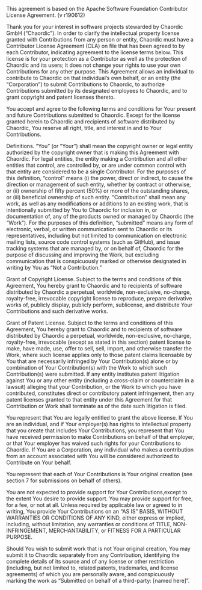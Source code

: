 This agreement is based on the Apache Software Foundation Contributor License Agreement. (v r190612)

Thank you for your interest in software projects stewarded by Chaordic GmbH (“Chaordic”). In order to clarify the intellectual property license granted with Contributions from any person or entity, Chaordic must have a Contributor License Agreement (CLA) on file that has been agreed to by each Contributor, indicating agreement to the license terms below. This license is for your protection as a Contributor as well as the protection of Chaordic and its users; it does not change your rights to use your own Contributions for any other purpose. This Agreement allows an individual to contribute to Chaordic on that individual’s own behalf, or an entity (the “Corporation”) to submit Contributions to Chaordic, to authorize Contributions submitted by its designated employees to Chaordic, and to grant copyright and patent licenses thereto.

You accept and agree to the following terms and conditions for Your present and future Contributions submitted to Chaordic. Except for the license granted herein to Chaordic and recipients of software distributed by Chaordic, You reserve all right, title, and interest in and to Your Contributions.

Definitions. “You” (or “Your”) shall mean the copyright owner or legal entity authorized by the copyright owner that is making this Agreement with Chaordic. For legal entities, the entity making a Contribution and all other entities that control, are controlled by, or are under common control with that entity are considered to be a single Contributor. For the purposes of this definition, “control” means (i) the power, direct or indirect, to cause the direction or management of such entity, whether by contract or otherwise, or (ii) ownership of fifty percent (50%) or more of the outstanding shares, or (iii) beneficial ownership of such entity. “Contribution” shall mean any work, as well as any modifications or additions to an existing work, that is intentionally submitted by You to Chaordic for inclusion in, or documentation of, any of the products owned or managed by Chaordic (the “Work”). For the purposes of this definition, “submitted” means any form of electronic, verbal, or written communication sent to Chaordic or its representatives, including but not limited to communication on electronic mailing lists, source code control systems (such as GitHub), and issue tracking systems that are managed by, or on behalf of, Chaordic for the purpose of discussing and improving the Work, but excluding communication that is conspicuously marked or otherwise designated in writing by You as “Not a Contribution.”

Grant of Copyright License. Subject to the terms and conditions of this Agreement, You hereby grant to Chaordic and to recipients of software distributed by Chaordic a perpetual, worldwide, non-exclusive, no-charge, royalty-free, irrevocable copyright license to reproduce, prepare derivative works of, publicly display, publicly perform, sublicense, and distribute Your Contributions and such derivative works.

Grant of Patent License. Subject to the terms and conditions of this Agreement, You hereby grant to Chaordic and to recipients of software distributed by Chaordic a perpetual, worldwide, non-exclusive, no-charge, royalty-free, irrevocable (except as stated in this section) patent license to make, have made, use, offer to sell, sell, import, and otherwise transfer the Work, where such license applies only to those patent claims licensable by You that are necessarily infringed by Your Contribution(s) alone or by combination of Your Contribution(s) with the Work to which such Contribution(s) were submitted. If any entity institutes patent litigation against You or any other entity (including a cross-claim or counterclaim in a lawsuit) alleging that your Contribution, or the Work to which you have contributed, constitutes direct or contributory patent infringement, then any patent licenses granted to that entity under this Agreement for that Contribution or Work shall terminate as of the date such litigation is filed.

You represent that You are legally entitled to grant the above license. If You are an individual, and if Your employer(s) has rights to intellectual property that you create that includes Your Contributions, you represent that You have received permission to make Contributions on behalf of that employer, or that Your employer has waived such rights for your Contributions to Chaordic. If You are a Corporation, any individual who makes a contribution from an account associated with You will be considered authorized to Contribute on Your behalf.

You represent that each of Your Contributions is Your original creation (see section 7 for submissions on behalf of others).

You are not expected to provide support for Your Contributions,except to the extent You desire to provide support. You may provide support for free, for a fee, or not at all. Unless required by applicable law or agreed to in writing, You provide Your Contributions on an “AS IS” BASIS, WITHOUT WARRANTIES OR CONDITIONS OF ANY KIND, either express or implied, including, without limitation, any warranties or conditions of TITLE, NON-INFRINGEMENT, MERCHANTABILITY, or FITNESS FOR A PARTICULAR PURPOSE.

Should You wish to submit work that is not Your original creation, You may submit it to Chaordic separately from any Contribution, identifying the complete details of its source and of any license or other restriction (including, but not limited to, related patents, trademarks, and license agreements) of which you are personally aware, and conspicuously marking the work as “Submitted on behalf of a third-party: [named here]”.
